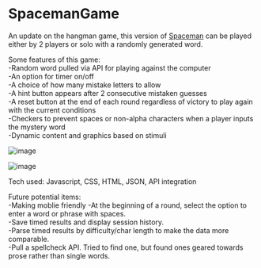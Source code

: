 # SpacemanGame
An update on the hangman game, this version of [Spaceman](https://codysharma.github.io/SpacemanGame/) can be played either by 2 players or solo with a randomly generated word. 

Some features of this game:  
-Random word pulled via API for playing against the computer  
-An option for timer on/off  
-A choice of how many mistake letters to allow  
-A hint button appears after 2 consecutive mistaken guesses  
-A reset button at the end of each round regardless of victory to play again with the current conditions  
-Checkers to prevent spaces or non-alpha characters when a player inputs the mystery word  
-Dynamic content and graphics based on stimuli  

![image](https://github.com/codysharma/SpacemanGame/assets/123990673/6541e848-dcc6-4d52-83e9-0645a4027c67)

![image](https://github.com/codysharma/SpacemanGame/assets/123990673/ce4f4fd4-535b-4adc-850d-675f6346a218)

Tech used: Javascript, CSS, HTML, JSON, API integration

Future potential items:  
-Making moblie friendly
-At the beginning of a round, select the option to enter a word or phrase with spaces.   
-Save timed results and display session history.  
-Parse timed results by difficulty/char length to make the data more comparable.  
-Pull a spellcheck API. Tried to find one, but found ones geared towards prose rather than single words.  
